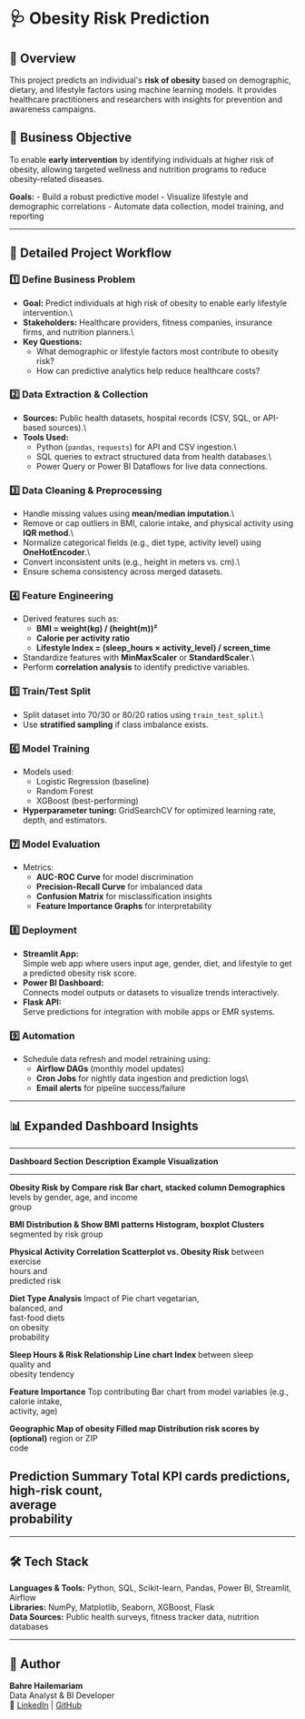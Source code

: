 # 🩺 Obesity Risk Prediction

## 📘 Overview

This project predicts an individual's **risk of obesity** based on
demographic, dietary, and lifestyle factors using machine learning
models. It provides healthcare practitioners and researchers with
insights for prevention and awareness campaigns.

## 🎯 Business Objective

To enable **early intervention** by identifying individuals at higher
risk of obesity, allowing targeted wellness and nutrition programs to
reduce obesity-related diseases.

**Goals:** - Build a robust predictive model - Visualize lifestyle and
demographic correlations - Automate data collection, model training, and
reporting

------------------------------------------------------------------------

## 🧩 Detailed Project Workflow

### 1️⃣ Define Business Problem

-   **Goal:** Predict individuals at high risk of obesity to enable
    early lifestyle intervention.\
-   **Stakeholders:** Healthcare providers, fitness companies, insurance
    firms, and nutrition planners.\
-   **Key Questions:**
    -   What demographic or lifestyle factors most contribute to obesity
        risk?
    -   How can predictive analytics help reduce healthcare costs?

### 2️⃣ Data Extraction & Collection

-   **Sources:** Public health datasets, hospital records (CSV, SQL, or
    API-based sources).\
-   **Tools Used:**
    -   Python (`pandas`, `requests`) for API and CSV ingestion.\
    -   SQL queries to extract structured data from health databases.\
    -   Power Query or Power BI Dataflows for live data connections.

### 3️⃣ Data Cleaning & Preprocessing

-   Handle missing values using **mean/median imputation**.\
-   Remove or cap outliers in BMI, calorie intake, and physical activity
    using **IQR method**.\
-   Normalize categorical fields (e.g., diet type, activity level) using
    **OneHotEncoder**.\
-   Convert inconsistent units (e.g., height in meters vs. cm).\
-   Ensure schema consistency across merged datasets.

### 4️⃣ Feature Engineering

-   Derived features such as:
    -   **BMI = weight(kg) / (height(m))²**
    -   **Calorie per activity ratio**
    -   **Lifestyle Index = (sleep_hours × activity_level) /
        screen_time**
-   Standardize features with **MinMaxScaler** or **StandardScaler**.\
-   Perform **correlation analysis** to identify predictive variables.

### 5️⃣ Train/Test Split

-   Split dataset into 70/30 or 80/20 ratios using `train_test_split`.\
-   Use **stratified sampling** if class imbalance exists.

### 6️⃣ Model Training

-   Models used:
    -   Logistic Regression (baseline)
    -   Random Forest
    -   XGBoost (best-performing)
-   **Hyperparameter tuning:** GridSearchCV for optimized learning rate,
    depth, and estimators.

### 7️⃣ Model Evaluation

-   Metrics:
    -   **AUC-ROC Curve** for model discrimination
    -   **Precision-Recall Curve** for imbalanced data
    -   **Confusion Matrix** for misclassification insights
    -   **Feature Importance Graphs** for interpretability

### 8️⃣ Deployment

-   **Streamlit App:**\
    Simple web app where users input age, gender, diet, and lifestyle to
    get a predicted obesity risk score.
-   **Power BI Dashboard:**\
    Connects model outputs or datasets to visualize trends
    interactively.
-   **Flask API:**\
    Serve predictions for integration with mobile apps or EMR systems.

### 9️⃣ Automation

-   Schedule data refresh and model retraining using:
    -   **Airflow DAGs** (monthly model updates)
    -   **Cron Jobs** for nightly data ingestion and prediction logs\
    -   **Email alerts** for pipeline success/failure

------------------------------------------------------------------------

## 📊 Expanded Dashboard Insights

  ------------------------------------------------------------------------
  **Dashboard Section**    **Description**   **Example Visualization**
  ------------------------ ----------------- -----------------------------
  **Obesity Risk by        Compare risk      Bar chart, stacked column
  Demographics**           levels by gender, 
                           age, and income   
                           group             

  **BMI Distribution &     Show BMI patterns Histogram, boxplot
  Clusters**               segmented by risk 
                           group             

  **Physical Activity      Correlation       Scatterplot
  vs. Obesity Risk**       between exercise  
                           hours and         
                           predicted risk    

  **Diet Type Analysis**   Impact of         Pie chart
                           vegetarian,       
                           balanced, and     
                           fast-food diets   
                           on obesity        
                           probability       

  **Sleep Hours & Risk     Relationship      Line chart
  Index**                  between sleep     
                           quality and       
                           obesity tendency  

  **Feature Importance**   Top contributing  Bar chart from model
                           variables (e.g.,  
                           calorie intake,   
                           activity, age)    

  **Geographic             Map of obesity    Filled map
  Distribution             risk scores by    
  (optional)**             region or ZIP     
                           code              

  **Prediction Summary**   Total             KPI cards
                           predictions,      
                           high-risk count,  
                           average           
                           probability       
  ------------------------------------------------------------------------

------------------------------------------------------------------------

## 🛠️ Tech Stack

**Languages & Tools:** Python, SQL, Scikit-learn, Pandas, Power BI,
Streamlit, Airflow\
**Libraries:** NumPy, Matplotlib, Seaborn, XGBoost, Flask\
**Data Sources:** Public health surveys, fitness tracker data, nutrition
databases

------------------------------------------------------------------------

## 👤 Author

**Bahre Hailemariam**\
Data Analyst & BI Developer\
🔗 [LinkedIn](https://www.linkedin.com/) \|
[GitHub](https://github.com/)
